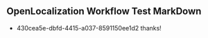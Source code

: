 ## OpenLocalization Workflow Test MarkDown
* 430cea5e-dbfd-4415-a037-8591150ee1d2 thanks!

<!--HONumber=Aug16_HO1-->


